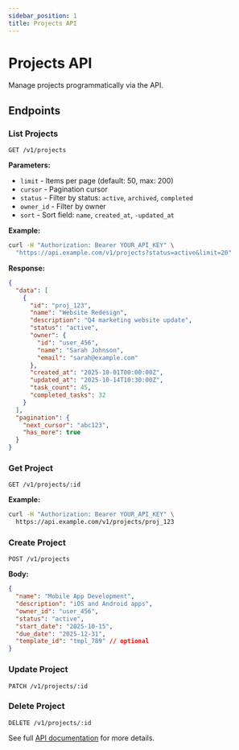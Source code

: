 ```yaml
---
sidebar_position: 1
title: Projects API
---
```


# Projects API

Manage projects programmatically via the API.

## Endpoints

### List Projects

```http
GET /v1/projects
```

**Parameters:**
- `limit` - Items per page (default: 50, max: 200)
- `cursor` - Pagination cursor
- `status` - Filter by status: `active`, `archived`, `completed`
- `owner_id` - Filter by owner
- `sort` - Sort field: `name`, `created_at`, `-updated_at`

**Example:**
```bash
curl -H "Authorization: Bearer YOUR_API_KEY" \
  "https://api.example.com/v1/projects?status=active&limit=20"
```

**Response:**
```json
{
  "data": [
    {
      "id": "proj_123",
      "name": "Website Redesign",
      "description": "Q4 marketing website update",
      "status": "active",
      "owner": {
        "id": "user_456",
        "name": "Sarah Johnson",
        "email": "sarah@example.com"
      },
      "created_at": "2025-10-01T00:00:00Z",
      "updated_at": "2025-10-14T10:30:00Z",
      "task_count": 45,
      "completed_tasks": 32
    }
  ],
  "pagination": {
    "next_cursor": "abc123",
    "has_more": true
  }
}
```

### Get Project

```http
GET /v1/projects/:id
```

**Example:**
```bash
curl -H "Authorization: Bearer YOUR_API_KEY" \
  https://api.example.com/v1/projects/proj_123
```

### Create Project

```http
POST /v1/projects
```

**Body:**
```json
{
  "name": "Mobile App Development",
  "description": "iOS and Android apps",
  "owner_id": "user_456",
  "status": "active",
  "start_date": "2025-10-15",
  "due_date": "2025-12-31",
  "template_id": "tmpl_789" // optional
}
```

### Update Project

```http
PATCH /v1/projects/:id
```

### Delete Project

```http
DELETE /v1/projects/:id
```

See full [API documentation](/docs/api/overview) for more details.

